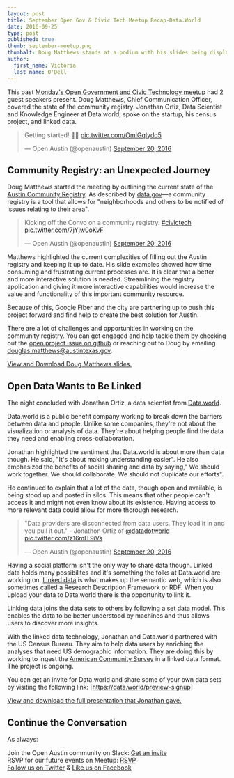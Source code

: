 ```yaml
---
layout: post
title: September Open Gov & Civic Tech Meetup Recap-Data.World
date: 2016-09-25
type: post
published: true
thumb: september-meetup.png
thumbalt: Doug Matthews stands at a podium with his slides being displayed behind him. 
author:
  first_name: Victoria
  last_name: O'Dell
---
```

  
This past [Monday's Open Government and Civic Technology meetup](https://www.meetup.com/Open-Austin/events/233380715/) had 2 guest speakers present. Doug Matthews, Chief Communication Officer, covered the state of the community registry. Jonathan Ortiz, Data Scientist and Knowledge Engineer at Data.world, spoke on the startup, his census project, and linked data. 

<blockquote class="twitter-tweet" data-lang="en"><p lang="en" dir="ltr">Getting started! 🙌🏼 <a href="https://t.co/OmIGqIydo5">pic.twitter.com/OmIGqIydo5</a></p>&mdash; Open Austin (@openaustin) <a href="https://twitter.com/openaustin/status/778021336891346945">September 20, 2016</a></blockquote>


## Community Registry: an Unexpected Journey

Doug Matthews started the meeting by outlining the current state of the [Austin Community Registry](assets/documents/community_registry_pitch.pdf). As described by [data.gov](http://www.austintexas.gov/page/community-registry-search)—a community registry is a tool that allows for "neighborhoods and others to be notified of issues relating to their area".

<blockquote class="twitter-tweet" data-lang="en"><p lang="en" dir="ltr">Kicking off the Convo on a community registry. <a href="https://twitter.com/hashtag/civictech?src=hash">#civictech</a> <a href="https://t.co/7jYjw0oKvF">pic.twitter.com/7jYjw0oKvF</a></p>&mdash; Open Austin (@openaustin) <a href="https://twitter.com/openaustin/status/778028797610176512">September 20, 2016</a></blockquote>


Matthews highlighted the current complexities of filling out the Austin registry and keeping it up to date. His slide examples showed how time consuming and frustrating current processes are. It is clear that a better and more interactive solution is needed. Streamlining the registry application and giving it more interactive capabilities would increase the value and functionality of this important community resource. 

Because of this, Google Fiber and the city are partnering up to push this project forward and find help to create the best solution for Austin. 

There are a lot of challenges and opportunities in working on the community registry. You can get engaged and help tackle them by checking out the [open project issue on github](https://github.com/open-austin/project-ideas/issues/78) or reaching out to Doug by emailing douglas.matthews@austintexas.gov.

[View and Download Doug Matthews slides.](assets/documents/community_registry_pitch.pdf)

## Open Data Wants to Be Linked

The night concluded with Jonathan Ortiz, a data scientist from [Data.world](https://data.world/). 

Data.world is a public benefit company working to break down the barriers between data and people. Unlike some companies, they're not about the visualization or analysis of data. They're about helping people find the data they need and enabling cross-collaboration. 

Jonathan highlighted the sentiment that Data.world is about more than data though. He said, "It's about making understanding easier".  He also emphasized the benefits of social sharing and data by saying," We should work together. We should collaborate. We should not duplicate our efforts". 

He continued to explain that a lot of the data, though open and available, is being stood up and posted in silos. This means that other people can't access it and might not even know about its existence. Having access to more relevant data could allow for more thorough research. 

<blockquote class="twitter-tweet" data-lang="en"><p lang="en" dir="ltr">&quot;Data providers are disconnected from data users. They load it in and you pull it out.&quot;  - Jonathon Ortiz of <a href="https://twitter.com/datadotworld">@datadotworld</a> <a href="https://t.co/z16mIT9iVs">pic.twitter.com/z16mIT9iVs</a></p>&mdash; Open Austin (@openaustin) <a href="https://twitter.com/openaustin/status/778046012560510976">September 20, 2016</a></blockquote>


Having a social platform isn't the only way to share data though. Linked data holds many possibilites and it's something the folks at Data.world are working on. [Linked data](http://linkeddata.org/) is what makes up the semantic web, which is also sometimes called a Research Description Framework or RDF. When you upload your data to Data.world there is the opportunity to link it. 

Linking data joins the data sets to others by following a set data model. This enables the data to be better understood by machines and thus allows users to discover more insights. 

With the linked data technology, Jonathan and Data.world partnered with the US Census Bureau. They aim to help data users by enriching the analyses that need US demographic information. They are doing this by working to ingest the [American Community Survey](https://www.census.gov/programs-surveys/acs/) in a linked data format. The project is ongoing. 

You can get an invite for Data.world and share some of your own data sets by visiting the following link: [https://data.world/preview-signup]

[View and download the full presentation that Jonathan gave.](assets/documents/linked-data-presentation.pdf)

## Continue the Conversation

As always: 

Join the Open Austin community on Slack: [Get an invite](http://slack.open-austin.org/)
<br>
RSVP for our future events on Meetup: [RSVP](http://www.meetup.com/Open-Austin/)
<br>
[Follow us on Twitter](https://twitter.com/openaustin?lang=en)
& [Like us on Facebook](https://www.facebook.com/Open-Austin-412390968837071/)

<script async src="//platform.twitter.com/widgets.js" charset="utf-8"></script>

